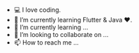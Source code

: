 - 💻 I love coding.
- 🌱 I’m currently learning Flutter & Java ❤️.
- 🌱 I’m currently learning ...
- 💞️ I’m looking to collaborate on ...
- 📫 How to reach me ...

<!---
Abuessa265 is a ✨ special ✨ repository because its `README.md` (this file) appears on your GitHub profile.
You can click the Preview link to take a look at your changes.
--->
